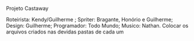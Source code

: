 Projeto Castaway

  Roteirista: Kendy/Guilherme ;
  Spriter: Bragante, Honório e Guilherme;
  Design: Guilherme;
  Programador: Todo Mundo;
  Musico: Nathan.
Colocar os arquivos criados nas devidas pastas de cada um
